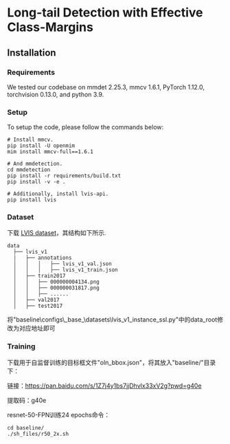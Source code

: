 # Long-tail Detection with Effective Class-Margins 


## Installation
### Requirements 

We tested our codebase on mmdet 2.25.3, mmcv 1.6.1, PyTorch 1.12.0, torchvision 0.13.0, and python 3.9. 

### Setup
To setup the code, please follow the commands below:

~~~
# Install mmcv.
pip install -U openmim
mim install mmcv-full==1.6.1

# And mmdetection. 
cd mmdetection
pip install -r requirements/build.txt
pip install -v -e .

# Additionally, install lvis-api. 
pip install lvis
~~~

### Dataset 
下载 [LVIS dataset](https://www.lvisdataset.org/dataset)，其结构如下所示. 
~~~
data
  ├── lvis_v1
  |   ├── annotations
  │   │   │   ├── lvis_v1_val.json
  │   │   │   ├── lvis_v1_train.json
  │   ├── train2017
  │   │   ├── 000000004134.png
  │   │   ├── 000000031817.png
  │   │   ├── ......
  │   ├── val2017
  │   ├── test2017
~~~
将"baseline\configs\\\_base_\\datasets\lvis_v1_instance_ssl.py"中的data_root修改为对应地址即可

### Training
下载用于自监督训练的目标框文件"oln_bbox.json"，将其放入"baseline/"目录下：

链接：https://pan.baidu.com/s/1Z7j4y1bs7jjDhvIx33xV2g?pwd=g40e 

提取码：g40e 



resnet-50-FPN训练24 epochs命令：
~~~
cd baseline/
./sh_files/r50_2x.sh 
~~~
